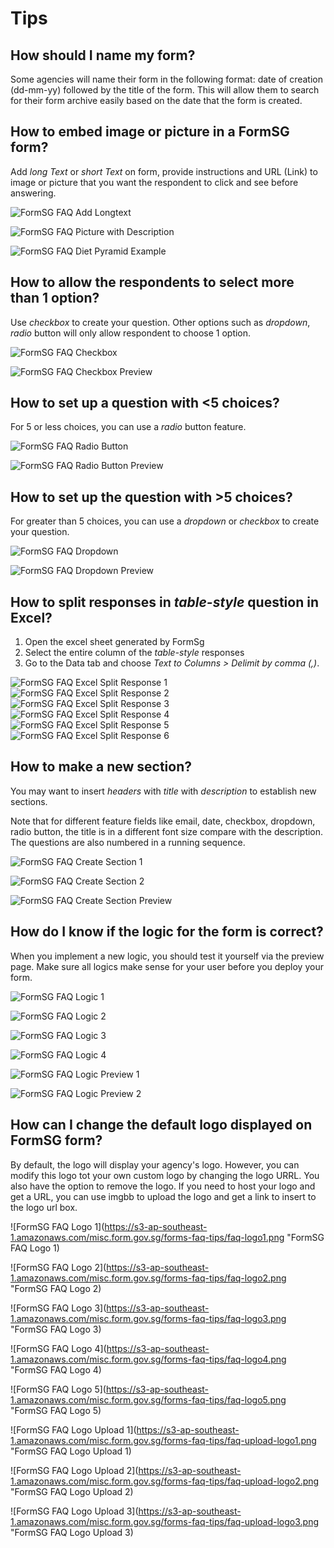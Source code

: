 # Tips

## How should I name my form?

Some agencies will name their form in the following format: date of creation (dd-mm-yy) followed by the title of the form. This will allow them to search for their form archive easily based on the date that the form is created.

## How to embed image or picture in a FormSG form?

Add *long Text* or *short Text* on form, provide instructions and URL (Link) to image or picture that you want the respondent to click and see before answering.

![FormSG FAQ Add Longtext](https://s3-ap-southeast-1.amazonaws.com/misc.form.gov.sg/forms-faq-tips/faq-longtext.png "FormSG FAQ Add Longtext")

![FormSG FAQ Picture with Description](https://s3-ap-southeast-1.amazonaws.com/misc.form.gov.sg/forms-faq-tips/faq-picture-with-description.png "FormSG FAQ Picture with Description")

![FormSG FAQ Diet Pyramid Example](https://s3-ap-southeast-1.amazonaws.com/misc.form.gov.sg/forms-faq-tips/faq-dietpyramid.png "FormSG FAQ Diet Pyramid")

## How to allow the respondents to select more than 1 option?

Use *checkbox* to create your question. Other options such as *dropdown*, *radio* button will only allow respondent to choose 1 option.

![FormSG FAQ Checkbox](https://s3-ap-southeast-1.amazonaws.com/misc.form.gov.sg/forms-faq-tips/faq-checkbox.png "FormSG FAQ Checkbox")

![FormSG FAQ Checkbox Preview](https://s3-ap-southeast-1.amazonaws.com/misc.form.gov.sg/forms-faq-tips/faq-check-box-preview.png "FormSG FAQ Checkbox Preview")

## How to set up a question with <5 choices?

For 5 or less choices, you can use a *radio* button feature.

![FormSG FAQ Radio Button](https://s3-ap-southeast-1.amazonaws.com/misc.form.gov.sg/forms-faq-tips/faq-radio.png "FormSG FAQ Radio Button")

![FormSG FAQ Radio Button Preview](https://s3-ap-southeast-1.amazonaws.com/misc.form.gov.sg/forms-faq-tips/faq-radiop-review.png "FormSG FAQ Radio Button Preview")

## How to set up the question with >5 choices?

For greater than 5 choices, you can use a *dropdown* or *checkbox* to create your question.

![FormSG FAQ Dropdown](https://s3-ap-southeast-1.amazonaws.com/misc.form.gov.sg/forms-faq-tips/faq-dropdown.png "FormSG FAQ Dropdown")

![FormSG FAQ Dropdown Preview](https://s3-ap-southeast-1.amazonaws.com/misc.form.gov.sg/forms-faq-tips/faq-dropdown-preview.png "FormSG FAQ Dropdown Preview")

## How to split responses in *table-style* question in Excel?

1. Open the excel sheet generated by FormSg
2. Select the entire column of the *table-style* responses
3. Go to the Data tab and choose *Text to Columns > Delimit by comma (,)*.

![FormSG FAQ Excel Split Response 1](https://s3-ap-southeast-1.amazonaws.com/misc.form.gov.sg/forms-faq-tips/faq-excel1.png "FormSG FAQ Excel Split Response 1")
![FormSG FAQ Excel Split Response 2](https://s3-ap-southeast-1.amazonaws.com/misc.form.gov.sg/forms-faq-tips/faq-excel2.png "FormSG FAQ Excel Split Response 2")
![FormSG FAQ Excel Split Response 3](https://s3-ap-southeast-1.amazonaws.com/misc.form.gov.sg/forms-faq-tips/faq-excel3.png "FormSG FAQ Excel Split Response 3")
![FormSG FAQ Excel Split Response 4](https://s3-ap-southeast-1.amazonaws.com/misc.form.gov.sg/forms-faq-tips/faq-excel4.png "FormSG FAQ Excel Split Response 4")
![FormSG FAQ Excel Split Response 5](https://s3-ap-southeast-1.amazonaws.com/misc.form.gov.sg/forms-faq-tips/faq-excel5.png "FormSG FAQ Excel Split Response 5")
![FormSG FAQ Excel Split Response 6](https://s3-ap-southeast-1.amazonaws.com/misc.form.gov.sg/forms-faq-tips/faq-excel6.png "FormSG FAQ Excel Split Response 6")

## How to make a new section?

You may want to insert *headers* with *title* with *description* to establish new sections.

Note that for different feature fields like email, date, checkbox, dropdown, radio button, the title is in a different font size compare with the description. The questions are also numbered in a running sequence.

![FormSG FAQ Create Section 1](https://s3-ap-southeast-1.amazonaws.com/misc.form.gov.sg/forms-faq-tips/faq-createsect1.png "FormSG FAQ Create Section 1")

![FormSG FAQ Create Section 2](https://s3-ap-southeast-1.amazonaws.com/misc.form.gov.sg/forms-faq-tips/faq-createsect2.png "FormSG FAQ Create Section 2")

![FormSG FAQ Create Section Preview](https://s3-ap-southeast-1.amazonaws.com/misc.form.gov.sg/forms-faq-tips/faq-createsectpreview.png "FormSG FAQ Create Section Preview")

## How do I know if the logic for the form is correct?

When you implement a new logic, you should test it yourself via the preview page. Make sure all logics make sense for your user before you deploy your form.

![FormSG FAQ Logic 1](https://s3-ap-southeast-1.amazonaws.com/misc.form.gov.sg/forms-faq-tips/faq-create-logic1.png "FormSG FAQ Logic 1")

![FormSG FAQ Logic 2](https://s3-ap-southeast-1.amazonaws.com/misc.form.gov.sg/forms-faq-tips/faq-create-logic2.png "FormSG FAQ Logic 2")

![FormSG FAQ Logic 3](https://s3-ap-southeast-1.amazonaws.com/misc.form.gov.sg/forms-faq-tips/faq-create-logic3.png "FormSG FAQ Logic 3")

![FormSG FAQ Logic 4](https://s3-ap-southeast-1.amazonaws.com/misc.form.gov.sg/forms-faq-tips/faq-create-logic4.png "FormSG FAQ Logic 4")

![FormSG FAQ Logic Preview 1](https://s3-ap-southeast-1.amazonaws.com/misc.form.gov.sg/forms-faq-tips/faq-create-logic-preview1.png "FormSG FAQ Logic Preview 1")

![FormSG FAQ Logic Preview 2](https://s3-ap-southeast-1.amazonaws.com/misc.form.gov.sg/forms-faq-tips/faq-create-logic-preview2.png "FormSG FAQ Logic Preview 2")

## How can I change the default logo displayed on FormSG form?

By default, the logo will display your agency's logo. However, you can modify this logo tot your own custom logo by changing the logo URRL. You also have the option to remove the logo. If you need to host your logo and get a URL, you can use imgbb to upload the logo and get a link to insert to the logo url box.

![FormSG FAQ Logo 1](https://s3-ap-southeast-1.amazonaws.com/misc.form.gov.sg/forms-faq-tips/faq-logo1.png "FormSG FAQ Logo 1)

![FormSG FAQ Logo 2](https://s3-ap-southeast-1.amazonaws.com/misc.form.gov.sg/forms-faq-tips/faq-logo2.png "FormSG FAQ Logo 2)

![FormSG FAQ Logo 3](https://s3-ap-southeast-1.amazonaws.com/misc.form.gov.sg/forms-faq-tips/faq-logo3.png "FormSG FAQ Logo 3)

![FormSG FAQ Logo 4](https://s3-ap-southeast-1.amazonaws.com/misc.form.gov.sg/forms-faq-tips/faq-logo4.png "FormSG FAQ Logo 4)

![FormSG FAQ Logo 5](https://s3-ap-southeast-1.amazonaws.com/misc.form.gov.sg/forms-faq-tips/faq-logo5.png "FormSG FAQ Logo 5)

![FormSG FAQ Logo Upload 1](https://s3-ap-southeast-1.amazonaws.com/misc.form.gov.sg/forms-faq-tips/faq-upload-logo1.png "FormSG FAQ Logo Upload 1)

![FormSG FAQ Logo Upload 2](https://s3-ap-southeast-1.amazonaws.com/misc.form.gov.sg/forms-faq-tips/faq-upload-logo2.png "FormSG FAQ Logo Upload 2)

![FormSG FAQ Logo Upload 3](https://s3-ap-southeast-1.amazonaws.com/misc.form.gov.sg/forms-faq-tips/faq-upload-logo3.png "FormSG FAQ Logo Upload 3)

